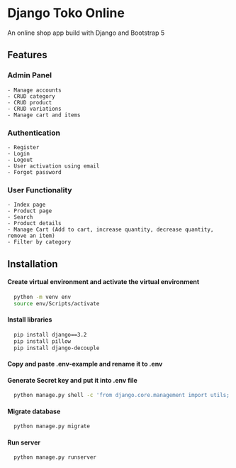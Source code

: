 # Django Toko Online

An online shop app build with Django and Bootstrap 5

## Features

### Admin Panel

    - Manage accounts
    - CRUD category
    - CRUD product
    - CRUD variations
    - Manage cart and items

### Authentication

    - Register
    - Login
    - Logout
    - User activation using email
    - Forgot password

### User Functionality

    - Index page
    - Product page
    - Search
    - Product details
    - Manage Cart (Add to cart, increase quantity, decrease quantity, remove an item)
    - Filter by category

## Installation

#### Create virtual environment and activate the virtual environment

```bash
  python -m venv env
  source env/Scripts/activate
```

#### Install libraries

```bash
  pip install django==3.2
  pip install pillow
  pip install django-decouple
```

#### Copy and paste .env-example and rename it to .env

#### Generate Secret key and put it into .env file

```bash
  python manage.py shell -c 'from django.core.management import utils; print(utils.get_random_secret_key())'
```

#### Migrate database

```bash
  python manage.py migrate
```

#### Run server

```bash
  python manage.py runserver
```
